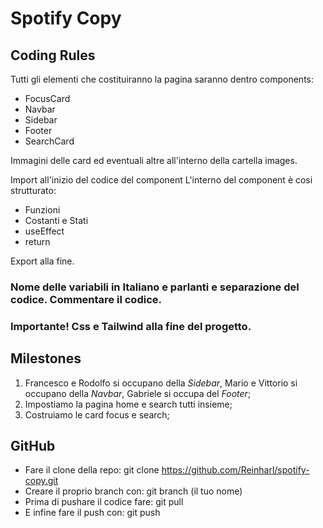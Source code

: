 # Spotify Copy

## Coding Rules

Tutti gli elementi che costituiranno la pagina saranno dentro components:

- FocusCard
- Navbar
- Sidebar
- Footer
- SearchCard

Immagini delle card ed eventuali altre all'interno della cartella images.

Import all'inizio del codice del component
L'interno del component è cosi strutturato:

- Funzioni
- Costanti e Stati
- useEffect
- return

Export alla fine.

### Nome delle variabili in Italiano e parlanti e separazione del codice. Commentare il codice.

### Importante! Css e Tailwind alla fine del progetto.

## Milestones

1. Francesco e Rodolfo si occupano della _Sidebar_,
   Mario e Vittorio si occupano della _Navbar_,
   Gabriele si occupa del _Footer_;
2. Impostiamo la pagina home e search tutti insieme;
3. Costruiamo le card focus e search;

## GitHub

- Fare il clone della repo: git clone https://github.com/Reinharl/spotify-copy.git
- Creare il proprio branch con: git branch (il tuo nome)
- Prima di pushare il codice fare: git pull
- E infine fare il push con: git push

<!-- ## Colors

        grigioTesto: "#868686",
        biancoTesto: "#f6f6f6",
        nero: "#000000",
        grigioBg: "#121212",
        griginoBg: "#242424",
        verdeSpotify: "#1fdf64",

![alt text](src/images/color_rules.png?raw=true) -->
